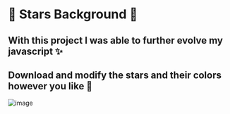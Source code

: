# 🌟 Stars Background 🌠 
## With this project I was able to further evolve my javascript ✨
## Download and modify the stars and their colors however you like 💫
![image](https://user-images.githubusercontent.com/94203956/162323906-e879ab17-3df9-4e92-a69f-bbe4d21e5c21.png)
